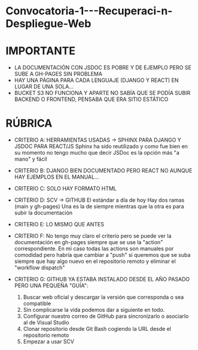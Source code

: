# Convocatoria-1---Recuperaci-n-Despliegue-Web

# IMPORTANTE
- LA DOCUMENTACIÓN CON JSDOC ES POBRE Y DE EJEMPLO PERO SE SUBE A GH-PAGES SIN PROBLEMA
- HAY UNA PÁGINA PARA CADA LENGUAJE (DJANGO Y REACT) EN LUGAR DE UNA SOLA...
- BUCKET S3 NO FUNCIONA Y APARTE NO SABÍA QUE SE PODÍA SUBIR BACKEND O FRONTEND, PENSABA QUE ERA SITIO ESTÁTICO




# RÚBRICA
- CRITERIO A: HERRAMIENTAS USADAS -> SPHINX PARA DJANGO Y JSDOC PARA REACT/JS
  Sphinx ha sido reutilizado y como fue bien en su momento no tengo mucho que decir
  JSDoc es la opción más "a mano" y fácil

- CRITERIO B: DJANGO BIEN DOCUMENTADO PERO REACT NO AUNQUE HAY EJEMPLOS EN EL MANUAL...



- CRITERIO C: SOLO HAY FORMATO HTML
- CRITERIO D: SCV -> GITHUB
  El estándar a día de hoy
  Hay dos ramas (main y gh-pages)
  Una es la de siempre mientras que la otra es para subir la documentación


- CRITERIO E: LO MISMO QUE ANTES
- CRITERIO F: No tengo muy claro el criterio pero se puede ver la documentación en gh-pages siempre que se use la "action" correspondiente. En mi caso todas las actions son manuales por comodidad pero habría que cambiar a "push" si queremos que se suba siempre que hay algo nuevo en el repositorio remoto y eliminar el "workflow dispatch"

- CRITERIO G: GITHUB YA ESTABA INSTALADO DESDE EL AÑO PASADO PERO UNA PEQUEÑA "GUÍA":
  1. Buscar web oficial y descargar la versión que corresponda o sea compatible
  2. Sin complicarse la vida podemos dar a siguiente en todo. 
  3. Configurar nuestro correo de GitHub para sincronizarlo o asociarlo al de Visual Studio
  4. Clonar repositorio desde Git Bash cogiendo la URL desde el repositorio remoto
  5. Empezar a usar SCV